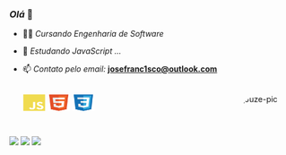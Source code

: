 ### <b><i>Olá</i></b> 👋



- 👨‍🎓 <i>Cursando Engenharia de Software</i>
- 🌱 <i>Estudando JavaScript ...</i>
- 📫 <i>Contato pelo email:</i> <b>josefranc1sco@outlook.com</b>


  <p>
  <div style="display: inline_block"><br>
  <img align="center" alt="Juze-Js" height="30" width="40" src="https://raw.githubusercontent.com/devicons/devicon/master/icons/javascript/javascript-plain.svg">
  <img align="center" alt="Juze-HTML" height="30" width="40" src="https://raw.githubusercontent.com/devicons/devicon/master/icons/html5/html5-original.svg">
  <img align="center" alt="Juze-CSS" height="30" width="40" src="https://raw.githubusercontent.com/devicons/devicon/master/icons/css3/css3-original.svg">
  <img align="right" alt="Juze-pic" height="150" style="border-radius:50px;" src="https://myandroidwalls.com/wp-content/uploads/2021/05/Anonymous-Wallpapers-2.jpg" width=100 &height="100">
</div>
  
  <p>
    <br>
  
  <div> 
    
  <a href="https://instagram.com/_coch1" target="_blank"><img src="https://img.shields.io/badge/-Instagram-%23E4405F?style=for-the-badge&logo=instagram&logoColor=white" target="_blank"></a>
 	<a href = "mailto:josefranc1sco@outlook.com"><img src="https://img.shields.io/badge/Microsoft_Outlook-0078D4?style=for-the-badge&logo=microsoft-outlook&logoColor=white" target="_blank"></a>
    <a href = "https://steamcommunity.com/profiles/76561198244061988/"><img src="https://img.shields.io/badge/Steam-000000?style=for-the-badge&logo=steam&logoColor=white" target="_blank"></a>
  
  </div>
  
